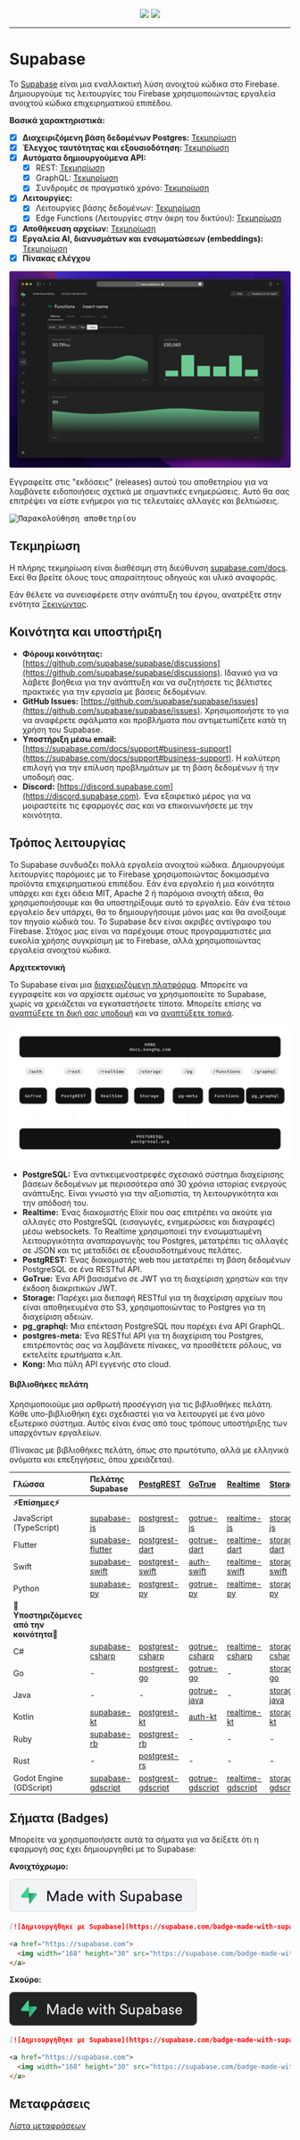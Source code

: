 <p align="center">
<img src="https://user-images.githubusercontent.com/8291514/213727234-cda046d6-28c6-491a-b284-b86c5cede25d.png#gh-light-mode-only">
<img src="https://user-images.githubusercontent.com/8291514/213727225-56186826-bee8-43b5-9b15-86e839d89393.png#gh-dark-mode-only">
</p>

---

# Supabase

Το [Supabase](https://supabase.com) είναι μια εναλλακτική λύση ανοιχτού κώδικα στο Firebase. Δημιουργούμε τις λειτουργίες του Firebase χρησιμοποιώντας εργαλεία ανοιχτού κώδικα επιχειρηματικού επιπέδου.

**Βασικά χαρακτηριστικά:**

- [x] **Διαχειριζόμενη βάση δεδομένων Postgres:** [Τεκμηρίωση](https://supabase.com/docs/guides/database)
- [x] **Έλεγχος ταυτότητας και εξουσιοδότηση:** [Τεκμηρίωση](https://supabase.com/docs/guides/auth)
- [x] **Αυτόματα δημιουργούμενα API:**
    - [x] REST: [Τεκμηρίωση](https://supabase.com/docs/guides/api)
    - [x] GraphQL: [Τεκμηρίωση](https://supabase.com/docs/guides/graphql)
    - [x] Συνδρομές σε πραγματικό χρόνο: [Τεκμηρίωση](https://supabase.com/docs/guides/realtime)
- [x] **Λειτουργίες:**
    - [x] Λειτουργίες βάσης δεδομένων: [Τεκμηρίωση](https://supabase.com/docs/guides/database/functions)
    - [x] Edge Functions (Λειτουργίες στην άκρη του δικτύου): [Τεκμηρίωση](https://supabase.com/docs/guides/functions)
- [x] **Αποθήκευση αρχείων:** [Τεκμηρίωση](https://supabase.com/docs/guides/storage)
- [x] **Εργαλεία AI, διανυσμάτων και ενσωματώσεων (embeddings):** [Τεκμηρίωση](https://supabase.com/docs/guides/ai)
- [x] **Πίνακας ελέγχου**

![Πίνακας ελέγχου Supabase](https://raw.githubusercontent.com/supabase/supabase/master/apps/www/public/images/github/supabase-dashboard.png)

Εγγραφείτε στις "εκδόσεις" (releases) αυτού του αποθετηρίου για να λαμβάνετε ειδοποιήσεις σχετικά με σημαντικές ενημερώσεις. Αυτό θα σας επιτρέψει να είστε ενήμεροι για τις τελευταίες αλλαγές και βελτιώσεις.

<kbd><img src="https://raw.githubusercontent.com/supabase/supabase/d5f7f413ab356dc1a92075cb3cee4e40a957d5b1/web/static/watch-repo.gif" alt="Παρακολούθηση αποθετηρίου"/></kbd>

## Τεκμηρίωση

Η πλήρης τεκμηρίωση είναι διαθέσιμη στη διεύθυνση [supabase.com/docs](https://supabase.com/docs). Εκεί θα βρείτε όλους τους απαραίτητους οδηγούς και υλικό αναφοράς.

Εάν θέλετε να συνεισφέρετε στην ανάπτυξη του έργου, ανατρέξτε στην ενότητα [Ξεκινώντας](./../DEVELOPERS.md).

## Κοινότητα και υποστήριξη

*   **Φόρουμ κοινότητας:** [https://github.com/supabase/supabase/discussions](https://github.com/supabase/supabase/discussions). Ιδανικό για να λάβετε βοήθεια για την ανάπτυξη και να συζητήσετε τις βέλτιστες πρακτικές για την εργασία με βάσεις δεδομένων.
*   **GitHub Issues:** [https://github.com/supabase/supabase/issues](https://github.com/supabase/supabase/issues). Χρησιμοποιήστε το για να αναφέρετε σφάλματα και προβλήματα που αντιμετωπίζετε κατά τη χρήση του Supabase.
*   **Υποστήριξη μέσω email:** [https://supabase.com/docs/support#business-support](https://supabase.com/docs/support#business-support). Η καλύτερη επιλογή για την επίλυση προβλημάτων με τη βάση δεδομένων ή την υποδομή σας.
*   **Discord:** [https://discord.supabase.com](https://discord.supabase.com). Ένα εξαιρετικό μέρος για να μοιραστείτε τις εφαρμογές σας και να επικοινωνήσετε με την κοινότητα.

## Τρόπος λειτουργίας

Το Supabase συνδυάζει πολλά εργαλεία ανοιχτού κώδικα. Δημιουργούμε λειτουργίες παρόμοιες με το Firebase χρησιμοποιώντας δοκιμασμένα προϊόντα επιχειρηματικού επιπέδου. Εάν ένα εργαλείο ή μια κοινότητα υπάρχει και έχει άδεια MIT, Apache 2 ή παρόμοια ανοιχτή άδεια, θα χρησιμοποιήσουμε και θα υποστηρίξουμε αυτό το εργαλείο. Εάν ένα τέτοιο εργαλείο δεν υπάρχει, θα το δημιουργήσουμε μόνοι μας και θα ανοίξουμε τον πηγαίο κώδικά του. Το Supabase δεν είναι ακριβές αντίγραφο του Firebase. Στόχος μας είναι να παρέχουμε στους προγραμματιστές μια ευκολία χρήσης συγκρίσιμη με το Firebase, αλλά χρησιμοποιώντας εργαλεία ανοιχτού κώδικα.

**Αρχιτεκτονική**

Το Supabase είναι μια [διαχειριζόμενη πλατφόρμα](https://supabase.com/dashboard). Μπορείτε να εγγραφείτε και να αρχίσετε αμέσως να χρησιμοποιείτε το Supabase, χωρίς να χρειάζεται να εγκαταστήσετε τίποτα. Μπορείτε επίσης να [αναπτύξετε τη δική σας υποδομή](https://supabase.com/docs/guides/hosting/overview) και να [αναπτύξετε τοπικά](https://supabase.com/docs/guides/local-development).

![Αρχιτεκτονική](./../apps/docs/public/img/supabase-architecture.svg)

*   **PostgreSQL:** Ένα αντικειμενοστρεφές σχεσιακό σύστημα διαχείρισης βάσεων δεδομένων με περισσότερα από 30 χρόνια ιστορίας ενεργούς ανάπτυξης. Είναι γνωστό για την αξιοπιστία, τη λειτουργικότητα και την απόδοσή του.
*   **Realtime:** Ένας διακομιστής Elixir που σας επιτρέπει να ακούτε για αλλαγές στο PostgreSQL (εισαγωγές, ενημερώσεις και διαγραφές) μέσω websockets. Το Realtime χρησιμοποιεί την ενσωματωμένη λειτουργικότητα αναπαραγωγής του Postgres, μετατρέπει τις αλλαγές σε JSON και τις μεταδίδει σε εξουσιοδοτημένους πελάτες.
*   **PostgREST:** Ένας διακομιστής web που μετατρέπει τη βάση δεδομένων PostgreSQL σε ένα RESTful API.
*   **GoTrue:** Ένα API βασισμένο σε JWT για τη διαχείριση χρηστών και την έκδοση διακριτικών JWT.
*   **Storage:** Παρέχει μια διεπαφή RESTful για τη διαχείριση αρχείων που είναι αποθηκευμένα στο S3, χρησιμοποιώντας το Postgres για τη διαχείριση αδειών.
*   **pg_graphql:** Μια επέκταση PostgreSQL που παρέχει ένα API GraphQL.
*   **postgres-meta:** Ένα RESTful API για τη διαχείριση του Postgres, επιτρέποντάς σας να λαμβάνετε πίνακες, να προσθέτετε ρόλους, να εκτελείτε ερωτήματα κ.λπ.
*   **Kong:** Μια πύλη API εγγενής στο cloud.

#### Βιβλιοθήκες πελάτη

Χρησιμοποιούμε μια αρθρωτή προσέγγιση για τις βιβλιοθήκες πελάτη. Κάθε υπο-βιβλιοθήκη έχει σχεδιαστεί για να λειτουργεί με ένα μόνο εξωτερικό σύστημα. Αυτός είναι ένας από τους τρόπους υποστήριξης των υπαρχόντων εργαλείων.

(Πίνακας με βιβλιοθήκες πελάτη, όπως στο πρωτότυπο, αλλά με ελληνικά ονόματα και επεξηγήσεις, όπου χρειάζεται).

| Γλώσσα                       | Πελάτης Supabase                                                     | [PostgREST](https://www.postgresql.org/)                                                                         | [GoTrue](https://github.com/supabase/gotrue)                                                                                | [Realtime](https://github.com/supabase/realtime)                                                                              | [Storage](https://github.com/supabase/storage-api)                                                                                 | Functions                                                                               |
| :-------------------------- | :------------------------------------------------------------------ | :-------------------------------------------------------------------------------- | :------------------------------------------------------------------------------------ | :----------------------------------------------------------------------------------- | :-------------------------------------------------------------------------------------- | :----------------------------------------------------------------------------------- |
| **⚡️Επίσημες⚡️**      |                                                                     |                                                                                   |                                                                                      |                                                                                     |                                                                                        |                                                                                      |
| JavaScript (TypeScript)     | [supabase-js](https://github.com/supabase/supabase-js)               | [postgrest-js](https://github.com/supabase/postgrest-js)                             | [gotrue-js](https://github.com/supabase/gotrue-js)                                     | [realtime-js](https://github.com/supabase/realtime-js)                                 | [storage-js](https://github.com/supabase/storage-js)                                   | [functions-js](https://github.com/supabase/functions-js)                             |
| Flutter                     | [supabase-flutter](https://github.com/supabase/supabase-flutter)     | [postgrest-dart](https://github.com/supabase/postgrest-dart)                         | [gotrue-dart](https://github.com/supabase/gotrue-dart)                                 | [realtime-dart](https://github.com/supabase/realtime-dart)                             | [storage-dart](https://github.com/supabase/storage-dart)                               | [functions-dart](https://github.com/supabase/functions-dart)                         |
| Swift                      | [supabase-swift](https://github.com/supabase/supabase-swift)          | [postgrest-swift](https://github.com/supabase/supabase-swift/tree/main/Sources/PostgREST) | [auth-swift](https://github.com/supabase/supabase-swift/tree/main/Sources/Auth)     | [realtime-swift](https://github.com/supabase/supabase-swift/tree/main/Sources/Realtime) | [storage-swift](https://github.com/supabase/supabase-swift/tree/main/Sources/Storage) | [functions-swift](https://github.com/supabase/supabase-swift/tree/main/Sources/Functions) |
| Python                      | [supabase-py](https://github.com/supabase/supabase-py)               | [postgrest-py](https://github.com/supabase/postgrest-py)                             | [gotrue-py](https://github.com/supabase/gotrue-py)                                     | [realtime-py](https://github.com/supabase/realtime-py)                                 | [storage-py](https://github.com/supabase/storage-py)                                   | [functions-py](https://github.com/supabase/functions-py)                             |
| **💚Υποστηριζόμενες από την κοινότητα💚** |                                                                     |                                                                                   |                                                                                      |                                                                                     |                                                                                        |                                                                                      |
| C#                          | [supabase-csharp](https://github.com/supabase-community/supabase-csharp) | [postgrest-csharp](https://github.com/supabase-community/postgrest-csharp)           | [gotrue-csharp](https://github.com/supabase-community/gotrue-csharp)                 | [realtime-csharp](https://github.com/supabase-community/realtime-csharp)             | [storage-csharp](https://github.com/supabase-community/storage-csharp)                 | [functions-csharp](https://github.com/supabase-community/functions-csharp)           |
| Go                          | -                                                                   | [postgrest-go](https://github.com/supabase-community/postgrest-go)                     | [gotrue-go](https://github.com/supabase-community/gotrue-go)                           | -                                                                                   | [storage-go](https://github.com/supabase-community/storage-go)                       | [functions-go](https://github.com/supabase-community/functions-go)                   |
| Java                        | -                                                                   | -                                                                                   | [gotrue-java](https://github.com/supabase-community/gotrue-java)                       | -                                                                                   | [storage-java](https://github.com/supabase-community/storage-java)                   | -                                                                                   |
| Kotlin                      | [supabase-kt](https://github.com/supabase-community/supabase-kt)       | [postgrest-kt](https://github.com/supabase-community/supabase-kt/tree/master/Postgrest) | [auth-kt](https://github.com/supabase-community/supabase-kt/tree/master/Auth)         | [realtime-kt](https://github.com/supabase-community/supabase-kt/tree/master/Realtime)   | [storage-kt](https://github.com/supabase-community/supabase-kt/tree/master/Storage)   | [functions-kt](https://github.com/supabase-community/supabase-kt/tree/master/Functions) |
| Ruby                      | [supabase-rb](https://github.com/supabase-community/supabase-rb)      |      [postgrest-rb](https://github.com/supabase-community/postgrest-rb)                                                                             |    -                                                                                  |        -                                                                            |     -                                                                                 |          -                                                                          |
| Rust                      |      -                                                                 |       [postgrest-rs](https://github.com/supabase-community/postgrest-rs)                                                                            |      -                                                                                 |       -                                                                             |       -                                                                                |         -                                                                           |
| Godot Engine (GDScript)      |   [supabase-gdscript](https://github.com/supabase-community/godot-engine.supabase)                                                                  |        [postgrest-gdscript](https://github.com/supabase-community/postgrest-gdscript)                                                                            |        [gotrue-gdscript](https://github.com/supabase-community/gotrue-gdscript)                                                                                |    [realtime-gdscript](https://github.com/supabase-community/realtime-gdscript)                                                                                  |         [storage-gdscript](https://github.com/supabase-community/storage-gdscript)                                                                                 |  [functions-gdscript](https://github.com/supabase-community/functions-gdscript)                                                                                       |

## Σήματα (Badges)

Μπορείτε να χρησιμοποιήσετε αυτά τα σήματα για να δείξετε ότι η εφαρμογή σας έχει δημιουργηθεί με το Supabase:

**Ανοιχτόχρωμο:**

![Δημιουργήθηκε με Supabase](./../apps/www/public/badge-made-with-supabase.svg)

```md
[![Δημιουργήθηκε με Supabase](https://supabase.com/badge-made-with-supabase.svg)](https://supabase.com)
```

```html
<a href="https://supabase.com">
  <img width="168" height="30" src="https://supabase.com/badge-made-with-supabase.svg" alt="Δημιουργήθηκε με Supabase" />
</a>
```

**Σκούρο:**

![Δημιουργήθηκε με Supabase (σκούρα έκδοση)](./../apps/www/public/badge-made-with-supabase-dark.svg)

```md
[![Δημιουργήθηκε με Supabase](https://supabase.com/badge-made-with-supabase-dark.svg)](https://supabase.com)
```

```html
<a href="https://supabase.com">
  <img width="168" height="30" src="https://supabase.com/badge-made-with-supabase-dark.svg" alt="Δημιουργήθηκε με Supabase" />
</a>
```

## Μεταφράσεις

[Λίστα μεταφράσεων](./languages.md)
